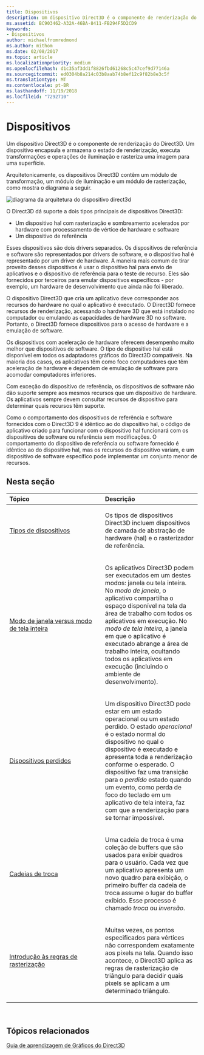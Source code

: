 ```yaml
---
title: Dispositivos
description: Um dispositivo Direct3D é o componente de renderização do Direct3D. Um dispositivo encapsula e armazena o estado de renderização, executa transformações e operações de iluminação e rasteriza uma imagem para uma superfície.
ms.assetid: BC903462-A32A-46BA-8411-FB294F5D2CD9
keywords:
- Dispositivos
author: michaelfromredmond
ms.author: mithom
ms.date: 02/08/2017
ms.topic: article
ms.localizationpriority: medium
ms.openlocfilehash: d1c35af3dd1f8826fbd61268c5c47cef9d77146a
ms.sourcegitcommit: ed0304b8a214c03b8aab74b8ef12c9f82b8e3c5f
ms.translationtype: MT
ms.contentlocale: pt-BR
ms.lasthandoff: 11/19/2018
ms.locfileid: "7292710"
---
```

# <a name="devices"></a>Dispositivos


Um dispositivo Direct3D é o componente de renderização do Direct3D. Um dispositivo encapsula e armazena o estado de renderização, executa transformações e operações de iluminação e rasteriza uma imagem para uma superfície.

Arquitetonicamente, os dispositivos Direct3D contêm um módulo de transformação, um módulo de iluminação e um módulo de rasterização, como mostra o diagrama a seguir.

![diagrama da arquitetura do dispositivo direct3d](images/d3ddev.png)

O Direct3D dá suporte a dois tipos principais de dispositivos Direct3D:

-   Um dispositivo hal com rasterização e sombreamento acelerados por hardware com processamento de vértice de hardware e software
-   Um dispositivo de referência

Esses dispositivos são dois drivers separados. Os dispositivos de referência e software são representados por drivers de software, e o dispositivo hal é representado por um driver de hardware. A maneira mais comum de tirar proveito desses dispositivos é usar o dispositivo hal para envio de aplicativos e o dispositivo de referência para o teste de recurso. Eles são fornecidos por terceiros para emular dispositivos específicos - por exemplo, um hardware de desenvolvimento que ainda não foi liberado.

O dispositivo Direct3D que cria um aplicativo deve corresponder aos recursos do hardware no qual o aplicativo é executado. O Direct3D fornece recursos de renderização, acessando o hardware 3D que está instalado no computador ou emulando as capacidades de hardware 3D no software. Portanto, o Direct3D fornece dispositivos para o acesso de hardware e a emulação de software.

Os dispositivos com aceleração de hardware oferecem desempenho muito melhor que dispositivos de software. O tipo de dispositivo hal está disponível em todos os adaptadores gráficos do Direct3D compatíveis. Na maioria dos casos, os aplicativos têm como foco computadores que têm aceleração de hardware e dependem de emulação de software para acomodar computadores inferiores.

Com exceção do dispositivo de referência, os dispositivos de software não dão suporte sempre aos mesmos recursos que um dispositivo de hardware. Os aplicativos sempre devem consultar recursos de dispositivo para determinar quais recursos têm suporte.

Como o comportamento dos dispositivos de referência e software fornecidos com o Direct3D 9 é idêntico ao do dispositivo hal, o código de aplicativo criado para funcionar com o dispositivo hal funcionará com os dispositivos de software ou referência sem modificações. O comportamento do dispositivo de referência ou software fornecido é idêntico ao do dispositivo hal, mas os recursos do dispositivo variam, e um dispositivo de software específico pode implementar um conjunto menor de recursos.

## <a name="span-idin-this-sectionspanin-this-section"></a><span id="in-this-section"></span>Nesta seção


<table>
<colgroup>
<col width="50%" />
<col width="50%" />
</colgroup>
<thead>
<tr class="header">
<th align="left">Tópico</th>
<th align="left">Descrição</th>
</tr>
</thead>
<tbody>
<tr class="odd">
<td align="left"><p><a href="device-types.md">Tipos de dispositivos</a></p></td>
<td align="left"><p>Os tipos de dispositivos Direct3D incluem dispositivos de camada de abstração de hardware (hal) e o rasterizador de referência.</p></td>
</tr>
<tr class="even">
<td align="left"><p><a href="windowed-vs--full-screen-mode.md">Modo de janela versus modo de tela inteira</a></p></td>
<td align="left"><p>Os aplicativos Direct3D podem ser executados em um destes modos: janela ou tela inteira. No <em>modo de janela</em>, o aplicativo compartilha o espaço disponível na tela da área de trabalho com todos os aplicativos em execução. No <em>modo de tela inteira</em>, a janela em que o aplicativo é executado abrange a área de trabalho inteira, ocultando todos os aplicativos em execução (incluindo o ambiente de desenvolvimento).</p></td>
</tr>
<tr class="odd">
<td align="left"><p><a href="lost-devices.md">Dispositivos perdidos</a></p></td>
<td align="left"><p>Um dispositivo Direct3D pode estar em um estado operacional ou um estado perdido. O estado <em>operacional</em> é o estado normal do dispositivo no qual o dispositivo é executado e apresenta toda a renderização conforme o esperado. O dispositivo faz uma transição para o <em>perdido</em> estado quando um evento, como perda de foco do teclado em um aplicativo de tela inteira, faz com que a renderização para se tornar impossível.</p></td>
</tr>
<tr class="even">
<td align="left"><p><a href="swap-chains.md">Cadeias de troca</a></p></td>
<td align="left"><p>Uma cadeia de troca é uma coleção de buffers que são usados para exibir quadros para o usuário. Cada vez que um aplicativo apresenta um novo quadro para exibição, o primeiro buffer da cadeia de troca assume o lugar do buffer exibido. Esse processo é chamado <em>troca</em> ou <em>inversão</em>.</p></td>
</tr>
<tr class="odd">
<td align="left"><p><a href="introduction-to-rasterization-rules.md">Introdução às regras de rasterização</a></p></td>
<td align="left"><p>Muitas vezes, os pontos especificados para vértices não correspondem exatamente aos pixels na tela. Quando isso acontece, o Direct3D aplica as regras de rasterização de triângulo para decidir quais pixels se aplicam a um determinado triângulo.</p></td>
</tr>
</tbody>
</table>

 

## <a name="span-idrelated-topicsspanrelated-topics"></a><span id="related-topics"></span>Tópicos relacionados


[Guia de aprendizagem de Gráficos do Direct3D](index.md)

 

 





